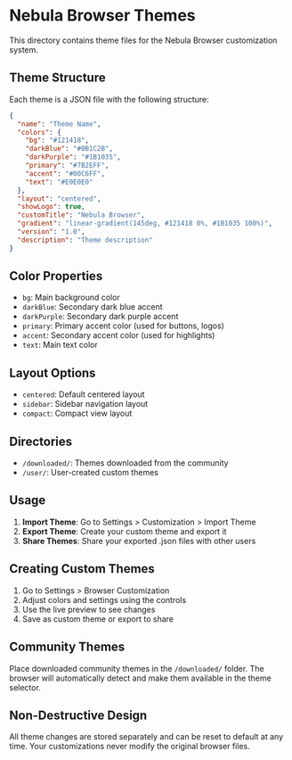 # Nebula Browser Themes

This directory contains theme files for the Nebula Browser customization system.

## Theme Structure

Each theme is a JSON file with the following structure:

```json
{
  "name": "Theme Name",
  "colors": {
    "bg": "#121418",
    "darkBlue": "#0B1C2B", 
    "darkPurple": "#1B1035",
    "primary": "#7B2EFF",
    "accent": "#00C6FF",
    "text": "#E0E0E0"
  },
  "layout": "centered",
  "showLogo": true,
  "customTitle": "Nebula Browser",
  "gradient": "linear-gradient(145deg, #121418 0%, #1B1035 100%)",
  "version": "1.0",
  "description": "Theme description"
}
```

## Color Properties

- `bg`: Main background color
- `darkBlue`: Secondary dark blue accent
- `darkPurple`: Secondary dark purple accent  
- `primary`: Primary accent color (used for buttons, logos)
- `accent`: Secondary accent color (used for highlights)
- `text`: Main text color

## Layout Options

- `centered`: Default centered layout
- `sidebar`: Sidebar navigation layout
- `compact`: Compact view layout

## Directories

- `/downloaded/`: Themes downloaded from the community
- `/user/`: User-created custom themes

## Usage

1. **Import Theme**: Go to Settings > Customization > Import Theme
2. **Export Theme**: Create your custom theme and export it
3. **Share Themes**: Share your exported .json files with other users

## Creating Custom Themes

1. Go to Settings > Browser Customization
2. Adjust colors and settings using the controls
3. Use the live preview to see changes
4. Save as custom theme or export to share

## Community Themes

Place downloaded community themes in the `/downloaded/` folder. The browser will automatically detect and make them available in the theme selector.

## Non-Destructive Design

All theme changes are stored separately and can be reset to default at any time. Your customizations never modify the original browser files.
